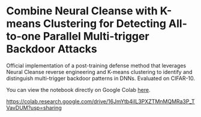 # Combine Neural Cleanse with K-means Clustering for Detecting All-to-one Parallel Multi-trigger Backdoor Attacks

Official implementation of a post-training defense method that leverages Neural Cleanse reverse engineering and K-means clustering to identify and distinguish multi-trigger backdoor patterns in DNNs. Evaluated on CIFAR-10.

You can view the notebook directly on Google Colab [here](https://colab.research.google.com/drive/16JmYtb4iIL3PXZTMnMQMRa3P_TVavDUM?usp=sharing).


https://colab.research.google.com/drive/16JmYtb4iIL3PXZTMnMQMRa3P_TVavDUM?usp=sharing

